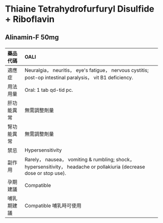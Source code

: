 # Thiaine Tetrahydrofurfuryl Disulfide + Riboflavin

## Alinamin-F 50mg

##### 

| 藥品代碼   | OALI                                                                                                                   |
|:-----------|:-----------------------------------------------------------------------------------------------------------------------|
| 適應症     | Neuralgia， neuritis， eye's fatigue， nervous cystitis; post-op intestinal paralysis， vit B1 deficiency.             |
| 用法用量   | Oral: 1 tab qd-tid pc.                                                                                                 |
| 肝功能異常 | 無需調整劑量                                                                                                           |
| 腎功能異常 | 無需調整劑量                                                                                                           |
| 禁忌       | Hypersensitivity                                                                                                       |
| 副作用     | Rarely， nausea， vomiting & rumbling; shock， hypersensitivity， headache or pollakiuria (decrease dose or stop use). |
| 孕期建議   | Compatible                                                                                                             |
| 哺乳期建議 | Compatible 哺乳時可使用                                                                                                |

